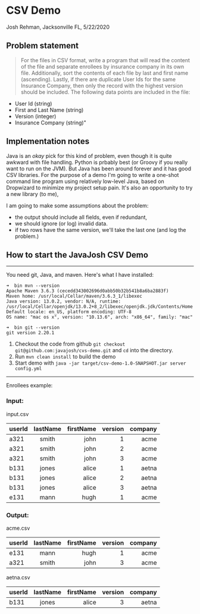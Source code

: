 # CSV Demo

Josh Rehman, Jacksonville FL, 5/22/2020

## Problem statement

> For the files in CSV format, write a program that will read the content of the file and separate enrollees by insurance company in its own file. Additionally, sort the contents of each file by last and first name (ascending).  Lastly, if there are duplicate User Ids for the same Insurance Company, then only the record with the highest version should be included. The following data points are included in the file:

  - User Id (string)
  - First and Last Name (string)
  - Version (integer)
  - Insurance Company (string)"

## Implementation notes

Java is an *okay* pick for this kind of problem, even though it is quite awkward with file handling. Python is prbably best (or Groovy if you really want to run on the JVM). But Java has been around forever and it has good CSV libraries. For the purpose of a demo I'm going to write a one-shot command line program using relatively low-level Java, based on Dropwizard to minimize my project setup pain. It's also an opportunity to try a new library (to me), 

I am going to make some assumptions about the problem:

  - the output should include all fields, even if redundant, 
  - we should ignore (or log) invalid data. 
  - if two rows have the same version, we'll take the last one (and log the problem.)



## How to start the JavaJosh CSV Demo
---

You need git, Java, and maven. Here's what I have installed:
```
➜  bin mvn --version
Apache Maven 3.6.3 (cecedd343002696d0abb50b32b541b8a6ba2883f)
Maven home: /usr/local/Cellar/maven/3.6.3_1/libexec
Java version: 13.0.2, vendor: N/A, runtime: /usr/local/Cellar/openjdk/13.0.2+8_2/libexec/openjdk.jdk/Contents/Home
Default locale: en_US, platform encoding: UTF-8
OS name: "mac os x", version: "10.13.6", arch: "x86_64", family: "mac"

➜  bin git --version
git version 2.20.1
```

1. Checkout the code from github `git checkout git@github.com:javajosh/cvs-demo.git` and `cd` into the directory.
1. Run `mvn clean install` to build the demo
1. Start demo with `java -jar target/csv-demo-1.0-SNAPSHOT.jar server config.yml`



----------------------------------------------------------------------------------------------------------------

Enrollees example:

### Input:

input.csv

| userId  | lastName | firstName |version | company |
| ------- |:--------:| ---------:|-------:|--------:|
| a321    | smith    | john		 | 1      | acme    |
| a321    | smith    | john		 | 2      | acme    |
| a321    | smith    | john		 | 3      | acme    |
| b131    | jones    | alice	 | 1      | aetna   |
| b131    | jones    | alice	 | 2      | aetna   |
| b131    | jones    | alice	 | 3      | aetna   |
| e131    | mann     | hugh  	 | 1      | acme    |


### Output: 

acme.csv

| userId  | lastName | firstName |version | company |
| ------- |:--------:| ---------:|-------:|--------:|
| e131    | mann     | hugh  	 | 1      | acme    |
| a321    | smith    | john		 | 3      | acme    |


aetna.csv

| userId  | lastName | firstName |version | company |
| ------- |:--------:| ---------:|-------:|--------:|
| b131    | jones    | alice	 | 3      | aetna   |

